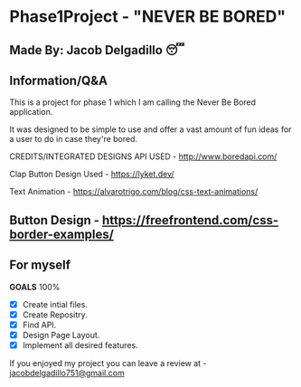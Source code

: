 # Phase1Project - "NEVER BE BORED"
**Made By: Jacob Delgadillo** :sleeping:
-----------------------------------------------------

Information/Q&A
-----------------

This is a project for phase 1 which I am calling the Never Be Bored application.

It was designed to be simple to use and offer a vast amount of fun ideas for a user to do in case they're bored.


























CREDITS/INTEGRATED DESIGNS
API USED - http://www.boredapi.com/

Clap Button Design Used - https://lyket.dev/

Text Animation - https://alvarotrigo.com/blog/css-text-animations/

Button Design - https://freefrontend.com/css-border-examples/
--------------------------------------------------------------------

For myself
---

 **GOALS** 100%
- [X] Create intial files.
- [X] Create Repositry. 
- [X] Find API.
- [X] Design Page Layout. 
- [X] Implement all desired features.

If you enjoyed my project you can leave a review at - jacobdelgadillo751@gmail.com
